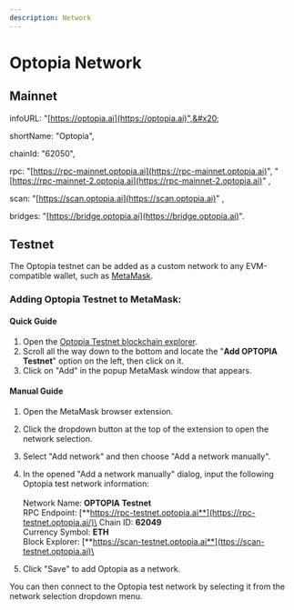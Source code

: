 ```yaml
---
description: Network
---
```


# Optopia Network

## **Mainnet**

infoURL: "[https://optopia.ai](https://optopia.ai)",&#x20;

shortName: "Optopia",&#x20;

chainId: "62050",&#x20;

rpc: "[https://rpc-mainnet.optopia.ai](https://rpc-mainnet.optopia.ai)", "[https://rpc-mainnet-2.optopia.ai](https://rpc-mainnet-2.optopia.ai)" ,

scan: "[https://scan.optopia.ai](https://scan.optopia.ai)" ,

bridges: "[https://bridge.optopia.ai](https://bridge.optopia.ai)".

## **Testnet**

The Optopia testnet can be added as a custom network to any EVM-compatible wallet, such as [MetaMask](https://metamask.io/).

### **Adding Optopia Testnet to MetaMask:**

#### **Quick Guide**

1. Open the [Optopia Testnet blockchain explorer](https://scan-testnet.optopia.ai/).
2. Scroll all the way down to the bottom and locate the "**Add OPTOPIA Testnet**" option on the left, then click on it.
3. Click on "Add" in the popup MetaMask window that appears.

#### **Manual Guide**

1. Open the MetaMask browser extension.
2. Click the dropdown button at the top of the extension to open the network selection.
3. Select "Add network" and then choose "Add a network manually".
4. In the opened "Add a network manually" dialog, input the following Optopia test network information: \
   \
   Network Name: **OPTOPIA Testnet** \
   RPC Endpoint: [**https://rpc-testnet.optopia.ai**](https://rpc-testnet.optopia.ai/)\
   Chain ID: **62049**\
   Currency Symbol: **ETH** \
   Block Explorer: [**https://scan-testnet.optopia.ai**](ttps://scan-testnet.optopia.ai)\

5. Click "Save" to add Optopia as a network.

You can then connect to the Optopia test network by selecting it from the network selection dropdown menu.

